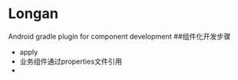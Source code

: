 # Longan
Android gradle plugin for component development
##组件化开发步骤
* apply
* 业务组件通过properties文件引用
* 
